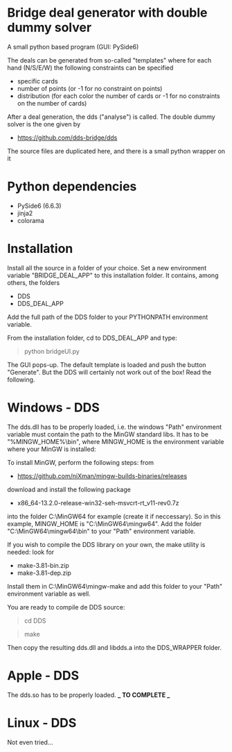 # Bridge deal generator with double dummy solver

A small python based program (GUI: PySide6)

The deals can be generated from so-called "templates" where for each hand (N/S/E/W) the following constraints can be specified

- specific cards
- number of points (or -1 for no constraint on points)
- distribution (for each color the number of cards or -1 for no constraints on the number of cards)

After a deal generation, the dds ("analyse") is called.
The double dummy solver is the one given by

- https://github.com/dds-bridge/dds

The source files are duplicated here, and there is a small python wrapper on it

# Python dependencies

- PySide6 (6.6.3)
- jinja2
- colorama

# Installation

Install all the source in a folder of your choice. Set a new environment variable "BRIDGE_DEAL_APP" to this installation folder. 
It contains, among others, the folders

- DDS
- DDS_DEAL_APP

Add the full path of the DDS folder to your PYTHONPATH environment variable.

From the installation folder, cd to DDS_DEAL_APP and type:

> python bridgeUI.py

The GUI pops-up. The default template is loaded and push the button "Generate". But the DDS will certainly not work out of the box! Read the following.

# Windows - DDS

The dds.dll has to be properly loaded, i.e. the windows "Path" environment variable must contain the path to the MinGW standard libs. It has to be "%MINGW_HOME%\\bin",
where MINGW_HOME is the environment variable where your MinGW is installed:

To install MinGW, perform the following steps: from

- https://github.com/niXman/mingw-builds-binaries/releases

download and install the following package

- x86_64-13.2.0-release-win32-seh-msvcrt-rt_v11-rev0.7z

into the folder C:\MinGW64 for example (create it if neccessary). So in this example, MINGW_HOME is "C:\MinGW64\mingw64". Add the folder "C:\MinGW64\mingw64\bin" to your "Path" environment variable.

If you wish to compile the DDS library on your own, the make utility is needed: look for

- make-3.81-bin.zip
- make-3.81-dep.zip

Install them in C:\MinGW64\mingw-make and add this folder to your "Path" environment variable as well.

You are ready to compile de DDS source:

> cd DDS

> make

Then copy the resulting dds.dll and libdds.a into the DDS_WRAPPER folder.

# Apple - DDS

The dds.so has to be properly loaded. **_ TO COMPLETE _**

# Linux - DDS

Not even tried...
